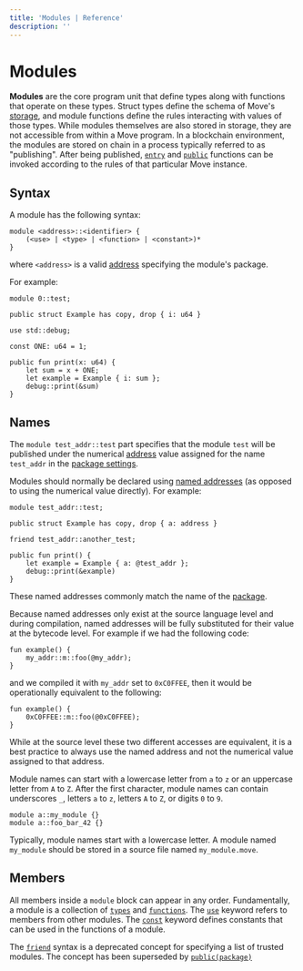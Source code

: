 ```yaml
---
title: 'Modules | Reference'
description: ''
---
```


# Modules

**Modules** are the core program unit that define types along with functions that operate on these
types. Struct types define the schema of Move's [storage](./abilities#key), and module functions
define the rules interacting with values of those types. While modules themselves are also stored in
storage, they are not accessible from within a Move program. In a blockchain environment, the
modules are stored on chain in a process typically referred to as "publishing". After being
published, [`entry`](./functions#entry-modifier) and [`public`](./functions#visibility)
functions can be invoked according to the rules of that particular Move instance.

## Syntax

A module has the following syntax:

```text
module <address>::<identifier> {
    (<use> | <type> | <function> | <constant>)*
}
```

where `<address>` is a valid [address](./primitive-types/address) specifying the module's
package.

For example:

```move
module 0::test;

public struct Example has copy, drop { i: u64 }

use std::debug;

const ONE: u64 = 1;

public fun print(x: u64) {
    let sum = x + ONE;
    let example = Example { i: sum };
    debug::print(&sum)
}
```

## Names

The `module test_addr::test` part specifies that the module `test` will be published under the
numerical [address](./primitive-types/address) value assigned for the name `test_addr` in the
[package settings](./packages).

Modules should normally be declared using [named addresses](./primitive-types/address) (as
opposed to using the numerical value directly). For example:

```move
module test_addr::test;

public struct Example has copy, drop { a: address }

friend test_addr::another_test;

public fun print() {
    let example = Example { a: @test_addr };
    debug::print(&example)
}
```

These named addresses commonly match the name of the [package](./packages).

Because named addresses only exist at the source language level and during compilation, named
addresses will be fully substituted for their value at the bytecode level. For example if we had the
following code:

```move
fun example() {
    my_addr::m::foo(@my_addr);
}
```

and we compiled it with `my_addr` set to `0xC0FFEE`, then it would be operationally equivalent to
the following:

```move
fun example() {
    0xC0FFEE::m::foo(@0xC0FFEE);
}
```

While at the source level these two different accesses are equivalent, it is a best practice to
always use the named address and not the numerical value assigned to that address.

Module names can start with a lowercase letter from `a` to `z` or an uppercase letter from `A` to
`Z`. After the first character, module names can contain underscores `_`, letters `a` to `z`,
letters `A` to `Z`, or digits `0` to `9`.

```move
module a::my_module {}
module a::foo_bar_42 {}
```

Typically, module names start with a lowercase letter. A module named `my_module` should be stored
in a source file named `my_module.move`.

## Members

All members inside a `module` block can appear in any order. Fundamentally, a module is a collection
of [`types`](./structs) and [`functions`](./functions). The [`use`](./uses) keyword refers
to members from other modules. The [`const`](./constants) keyword defines constants that can be
used in the functions of a module.

The [`friend`](./friends) syntax is a deprecated concept for specifying a list of trusted
modules. The concept has been superseded by [`public(package)`](./functions#visibility)

<!-- TODO member access rules -->
